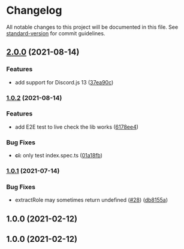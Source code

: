 # Changelog

All notable changes to this project will be documented in this file. See [standard-version](https://github.com/conventional-changelog/standard-version) for commit guidelines.

## [2.0.0](https://github.com/makigas/discordjs-reaction-role/compare/v1.0.2...v2.0.0) (2021-08-14)


### Features

* add support for Discord.js 13 ([37ea90c](https://github.com/makigas/discordjs-reaction-role/commit/37ea90c96df82cc760122641b35f39978d852d9e))

### [1.0.2](https://github.com/makigas/discordjs-reaction-role/compare/v1.0.1...v1.0.2) (2021-08-14)


### Features

* add E2E test to live check the lib works ([6178ee4](https://github.com/makigas/discordjs-reaction-role/commit/6178ee413d7a1e10a507e1945e337d286af11a58))


### Bug Fixes

* **ci:** only test index.spec.ts ([01a18fb](https://github.com/makigas/discordjs-reaction-role/commit/01a18fbb5a5187e513392c5e2199a505efd18a55))

### [1.0.1](https://github.com/makigas/discordjs-reaction-role/compare/v1.0.0...v1.0.1) (2021-07-14)


### Bug Fixes

* extractRole may sometimes return undefined ([#28](https://github.com/makigas/discordjs-reaction-role/issues/28)) ([db8155a](https://github.com/makigas/discordjs-reaction-role/commit/db8155a4b704cfac323b519ed486cde08ec4129f))

## 1.0.0 (2021-02-12)

## 1.0.0 (2021-02-12)
